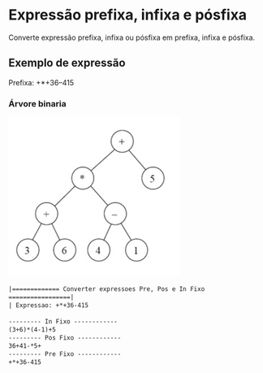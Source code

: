 # Expressão prefixa, infixa e pósfixa

Converte expressão prefixa, infixa ou pósfixa em prefixa, infixa e pósfixa.

## Exemplo de expressão

Prefixa: +\*+36–415

### Árvore binaria

![Expressao](https://github.com/JulioMCDias/expressaopreinpos/raw/master/img/arvore_binaria.png "Expressão")

```
|============= Converter expressoes Pre, Pos e In Fixo =================|
| Expressao: +*+36-415

--------- In Fixo ------------
(3+6)*(4-1)+5
--------- Pos Fixo ------------
36+41-*5+
--------- Pre Fixo ------------
+*+36-415
```

